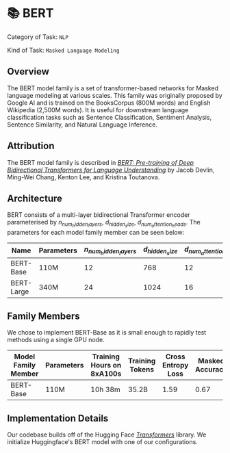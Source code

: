 # 📚 BERT

Category of Task: ``NLP``

Kind of Task: ``Masked Language Modeling``

## Overview

The BERT model family is a set of transformer-based networks for Masked language modeling at various scales. This family was originally proposed by Google AI and is trained on the BooksCorpus (800M words) and English Wikipedia (2,500M words). It is useful for downstream language classification tasks such as Sentence Classification, Sentiment Analysis, Sentence Similarity, and Natural Language Inference.

## Attribution

The BERT model family is described in *[BERT: Pre-training of Deep Bidirectional Transformers for
Language Understanding](https://arxiv.org/pdf/1810.04805.pdf)* by Jacob Devlin, Ming-Wei Chang, Kenton Lee, and Kristina Toutanova.


## Architecture

BERT consists of a multi-layer bidirectional Transformer encoder parameterised by $n_{num_hidden_layers}$, $d_{hidden_size}$, $d_{num_attention_heads}$. The parameters for each model family member can be seen below:

| Name        | Parameters | $n_{num_hidden_layers}$ | $d_{hidden_size}$ | $d_{num_attention_heads}$ |
|-------------|------------|-------------|--------------|------------|
| BERT-Base   | 110M       | 12          | 768         | 12         |
| BERT-Large  | 340M       | 24          | 1024        | 16         |

## Family Members

We chose to implement BERT-Base as it is small enough to rapidly test methods using a single GPU node.

| Model Family Member | Parameters | Training Hours on 8xA100s | Training Tokens | Cross Entropy Loss | Masked Accuracy |
|---------------------|------------|---------------------------|-----------------|--------------------------|-----------------|
| BERT-Base           | 110M       | 10h 38m                   | 35.2B           | 1.59                     | 0.67            |

## Implementation Details

Our codebase builds off of the Hugging Face *[Transformers](https://huggingface.co/transformers/)* library. We initialize Huggingface's BERT model with one of our configurations.
